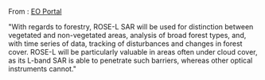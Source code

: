 From : [EO Portal](https://www.eoportal.org/satellite-missions/rose-l#sensor-complement)

"With regards to forestry, ROSE-L SAR will be used for distinction between vegetated and non-vegetated areas, analysis of broad forest types, and, with time series of data, tracking of disturbances and changes in forest cover. ROSE-L will be particularly valuable in areas often under cloud cover, as its L-band SAR is able to penetrate such barriers, whereas other optical instruments cannot."